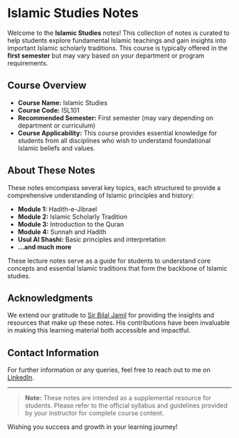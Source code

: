 # Islamic Studies Notes

Welcome to the **Islamic Studies** notes! This collection of notes is curated to help students explore fundamental Islamic teachings and gain insights into important Islamic scholarly traditions. This course is typically offered in the **first semester** but may vary based on your department or program requirements.

## Course Overview
- **Course Name:** Islamic Studies
- **Course Code:** ISL101
- **Recommended Semester:** First semester (may vary depending on department or curriculum)
- **Course Applicability:** This course provides essential knowledge for students from all disciplines who wish to understand foundational Islamic beliefs and values.

## About These Notes
These notes encompass several key topics, each structured to provide a comprehensive understanding of Islamic principles and history:
- **Module 1:** Hadith-e-Jibrael
- **Module 2:** Islamic Scholarly Tradition
- **Module 3:** Introduction to the Quran
- **Module 4:** Sunnah and Hadith
- **Usul Al Shashi:** Basic principles and interpretation
- **...and much more**

These lecture notes serve as a guide for students to understand core concepts and essential Islamic traditions that form the backbone of Islamic studies. 

## Acknowledgments
We extend our gratitude to [Sir Bilal Jamil](https://iipg.umt.edu.pk/Academics/Faculty/Bilal-Jamil.aspx) for providing the insights and resources that make up these notes. His contributions have been invaluable in making this learning material both accessible and impactful.

## Contact Information
For further information or any queries, feel free to reach out to me on [LinkedIn](https://www.linkedin.com/in/kaleemullah-y-404300261/).

---

> **Note:** These notes are intended as a supplemental resource for students. Please refer to the official syllabus and guidelines provided by your instructor for complete course content.

Wishing you success and growth in your learning journey!
